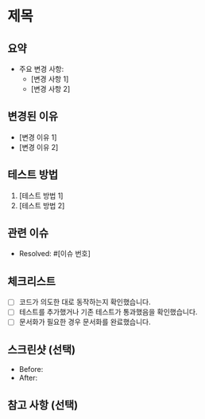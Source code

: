 # 제목
<!-- 이 PR의 간단한 제목을 적어주세요. -->

## 요약
<!-- 이 PR에서 변경된 내용을 간략히 설명해주세요. -->
- 주요 변경 사항:
  - [변경 사항 1]
  - [변경 사항 2]

## 변경된 이유
<!-- 변경이 필요한 이유를 간단히 적어주세요. -->
- [변경 이유 1]
- [변경 이유 2]

## 테스트 방법
<!-- 이 변경사항을 테스트하는 방법을 설명해주세요. -->
1. [테스트 방법 1]
2. [테스트 방법 2]

## 관련 이슈
<!-- 관련된 이슈 번호를 적어주세요. -->
- Resolved: #[이슈 번호]

## 체크리스트
- [ ] 코드가 의도한 대로 동작하는지 확인했습니다.
- [ ] 테스트를 추가했거나 기존 테스트가 통과했음을 확인했습니다.
- [ ] 문서화가 필요한 경우 문서화를 완료했습니다.

## 스크린샷 (선택)
<!-- 변경 사항을 보여줄 수 있는 스크린샷이 있다면 첨부해주세요. -->
- Before:
- After:

## 참고 사항 (선택)
<!-- 리뷰어가 알아야 할 추가 사항을 적어주세요. -->
